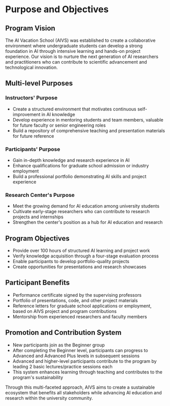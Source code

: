 # Purpose and Objectives

## Program Vision

The AI Vacation School (AIVS) was established to create a collaborative environment where undergraduate students can develop a strong foundation in AI through intensive learning and hands-on project experience. Our vision is to nurture the next generation of AI researchers and practitioners who can contribute to scientific advancement and technological innovation.

## Multi-level Purposes

### Instructors' Purpose
- Create a structured environment that motivates continuous self-improvement in AI knowledge
- Develop experience in mentoring students and team members, valuable for future faculty or senior engineering roles
- Build a repository of comprehensive teaching and presentation materials for future reference

### Participants' Purpose
- Gain in-depth knowledge and research experience in AI
- Enhance qualifications for graduate school admission or industry employment
- Build a professional portfolio demonstrating AI skills and project experience

### Research Center's Purpose
- Meet the growing demand for AI education among university students
- Cultivate early-stage researchers who can contribute to research projects and internships
- Strengthen the center's position as a hub for AI education and research

## Program Objectives
- Provide over 100 hours of structured AI learning and project work
- Verify knowledge acquisition through a four-stage evaluation process
- Enable participants to develop portfolio-quality projects
- Create opportunities for presentations and research showcases

## Participant Benefits
- Performance certificate signed by the supervising professors
- Portfolio of presentations, code, and other project materials
- Reference letters for graduate school applications or employment, based on AIVS project and program contributions
- Mentorship from experienced researchers and faculty members

## Promotion and Contribution System
- New participants join as the Beginner group
- After completing the Beginner level, participants can progress to Advanced and Advanced Plus levels in subsequent sessions
- Advanced and higher-level participants contribute to the program by leading 2 basic lectures/practice sessions each
- This system enhances learning through teaching and contributes to the program's sustainability

Through this multi-faceted approach, AIVS aims to create a sustainable ecosystem that benefits all stakeholders while advancing AI education and research within the university community.
